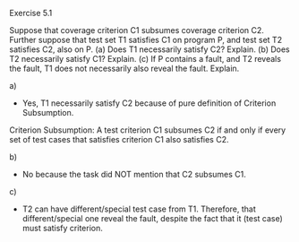 Exercise 5.1

Suppose that coverage criterion C1 subsumes coverage criterion C2. Further suppose that test set T1 satisfies C1 on program P, and test set T2 satisfies C2, also on P.
(a) Does T1 necessarily satisfy C2? Explain.
(b) Does T2 necessarily satisfy C1? Explain.
(c) If P contains a fault, and T2 reveals the fault, T1 does not necessarily also reveal the fault. Explain.

a)
- Yes, T1 necessarily satisfy C2 because of pure definition of Criterion Subsumption.

Criterion Subsumption: A test criterion C1 subsumes C2 if and only if every set of test cases that satisfies criterion C1 also satisfies C2.

b)
- No because the task did NOT mention that C2 subsumes C1.

c)
- T2 can have different/special test case from T1. Therefore, that different/special one reveal the fault, despite the fact that it (test case) must satisfy criterion.
